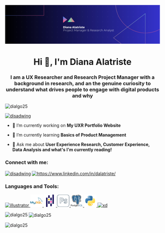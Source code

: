 <div align="center"> <img src="https://raw.githubusercontent.com/dialgo25/dialgo25/main/Diana_Alatriste-Banner.png"> </div>
<h1 align="center">Hi 👋, I'm Diana Alatriste</h1>
<h3 align="center">I am a UX Researcher and Research Project Manager with a background in research, and an the genuine curiosity to understand what drives people to engage with digital products and why</h3>


<p align="left"> <img src="https://komarev.com/ghpvc/?username=dialgo25&label=Profile%20views&color=0e75b6&style=flat" alt="dialgo25" /> </p>

<p align="left"> <a href="https://twitter.com/disadwing" target="blank"><img src="https://img.shields.io/twitter/follow/disadwing?logo=twitter&style=for-the-badge" alt="disadwing" /></a> </p>

- 🔭 I’m currently working on **My UXR Portfolio Website**

- 🌱 I’m currently learning **Basics of Product Management**

- 💬 Ask me about **User Experience Research, Customer Experience, Data Analysis and what's I'm currently reading!**

<h3 align="left">Connect with me:</h3>
<p align="left">
<a href="https://twitter.com/disadwing" target="blank"><img align="center" src="https://raw.githubusercontent.com/rahuldkjain/github-profile-readme-generator/master/src/images/icons/Social/twitter.svg" alt="disadwing" height="30" width="40" /></a>
<a href="https://linkedin.com/in/https://www.linkedin.com/in/dalatriste/" target="blank"><img align="center" src="https://raw.githubusercontent.com/rahuldkjain/github-profile-readme-generator/master/src/images/icons/Social/linked-in-alt.svg" alt="https://www.linkedin.com/in/dalatriste/" height="30" width="40" /></a>
</p>

<h3 align="left">Languages and Tools:</h3>
<p align="left"> <a href="https://www.adobe.com/in/products/illustrator.html" target="_blank" rel="noreferrer"> <img src="https://www.vectorlogo.zone/logos/adobe_illustrator/adobe_illustrator-icon.svg" alt="illustrator" width="40" height="40"/> </a> <a href="https://www.mysql.com/" target="_blank" rel="noreferrer"> <img src="https://raw.githubusercontent.com/devicons/devicon/master/icons/mysql/mysql-original-wordmark.svg" alt="mysql" width="40" height="40"/> </a> <a href="https://pandas.pydata.org/" target="_blank" rel="noreferrer"> <img src="https://raw.githubusercontent.com/devicons/devicon/2ae2a900d2f041da66e950e4d48052658d850630/icons/pandas/pandas-original.svg" alt="pandas" width="40" height="40"/> </a> <a href="https://www.photoshop.com/en" target="_blank" rel="noreferrer"> <img src="https://raw.githubusercontent.com/devicons/devicon/master/icons/photoshop/photoshop-line.svg" alt="photoshop" width="40" height="40"/> </a> <a href="https://www.postgresql.org" target="_blank" rel="noreferrer"> <img src="https://raw.githubusercontent.com/devicons/devicon/master/icons/postgresql/postgresql-original-wordmark.svg" alt="postgresql" width="40" height="40"/> </a> <a href="https://www.python.org" target="_blank" rel="noreferrer"> <img src="https://raw.githubusercontent.com/devicons/devicon/master/icons/python/python-original.svg" alt="python" width="40" height="40"/> </a> <a href="https://www.adobe.com/products/xd.html" target="_blank" rel="noreferrer"> <img src="https://cdn.worldvectorlogo.com/logos/adobe-xd.svg" alt="xd" width="40" height="40"/> </a> </p>

<p><img align="left" src="https://github-readme-stats.vercel.app/api/top-langs?username=dialgo25&show_icons=true&locale=en&layout=compact" alt="dialgo25" /></p>

<p>&nbsp;<img align="center" src="https://github-readme-stats.vercel.app/api?username=dialgo25&show_icons=true&locale=en" alt="dialgo25" /></p>

<p><img align="center" src="https://github-readme-streak-stats.herokuapp.com/?user=dialgo25&" alt="dialgo25" /></p>
